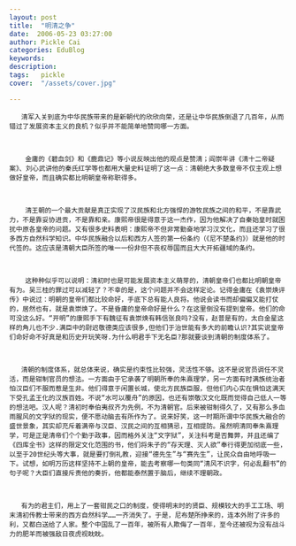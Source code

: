 ```yaml
---
layout: post  
title:  "明清之争"
date:  2006-05-23 03:27:00
author: Pickle Cai  
categories: EduBlog  
keywords: 
description:   
tags:	pickle   
cover:  "/assets/cover.jpg"  

---
```


       清军入关到底为中华民族带来的是新朝代的欣欣向荣，还是让中华民族倒退了几百年，从而错过了发展资本主义的良机？似乎并不能简单地赞同哪一方面。



        金庸的《碧血剑》和《鹿鼎记》等小说反映出他的观点是赞清；阎崇年讲《清十二帝疑案》、刘心武讲他的秦氏红学等也都用大量史料证明了这一点：清朝绝大多数皇帝不仅主观上想做好皇帝，而且确实都比明朝皇帝称职得多。



        清王朝的一个最大贡献是真正实现了汉民族和北方强悍的游牧民族之间的和平，不是靠武力，不是靠妥协进贡，不是靠和亲。康熙帝很是得意于这一杰作，因为他解决了自秦始皇时就困扰中原各皇帝的问题。又有很多史料表明：康熙帝不但非常勤奋地学习汉文化，而且还学习了很多西方自然科学知识。中华民族融合以后和西方人签的第一份条约（《尼不楚条约》）就是他的时代签的。这应该是清朝大臣所签的唯一一份非但不丧权辱国而且大大开拓疆域的条约。



        这种种似乎可以说明：清初时也是可能发展资本主义萌芽的，清朝皇帝们也都比明朝皇帝有为。吴三桂的罪过可以减轻了？不幸的是，这个问题并不会这样定论。记得金庸在《袁崇焕评传》中说过：明朝的皇帝们都比较命好，手底下总有能人良将。他说会读书而却偏偏又能打仗的，居然也有，就是袁崇焕了。不是昏庸的皇帝命好是什么？在这里倒没有提到皇帝。他们的命可没这么好。“开明”的康熙手下有魏征有袁崇焕有韩信张良吗?没有，赵普是有的，太白金星这样的角儿也不少.满臣中的尉迟敬德类应该很多,但他们于治世能有多大的前瞻认识?其实说皇帝们命好命不好真是和历史开玩笑呀.为什么明君手下无名臣?那就要谈到清朝的制度体系了。



       清朝的制度体系，就总体来说，确实是约束性比较强，灵活性不够。这不是说官员调任不灵活，而是钳制官员的想法。一方面由于它承袭了明朝所奉的朱熹理学，另一方面有时满族统治者怕汉臣们不服而惹是生非。他们得意于闲置长城，使北方民族臣服，但他们内心实在惧怕这满天下受孔孟王化的汉族百姓。不说“水可以覆舟”的原因，也还有崇敬汉文化既而觉得自己低人一等的想法吧。汉人呢？清初时奉伯夷叔齐为先例，不为清朝官。后来被钳制得久了，又有那么多血雨腥风的文字狱的现实，便不愿动脑去有所作为了。说来好笑，这一时期所谓中华民族大融合的盛世景象，其实却充斥着满帝与汉臣、汉民之间的互相猜忌，互相提防。虽然明清同奉朱熹理学，可是正是清帝们个个勤于政事，因而格外关注“文字狱”，关注科考是否舞弊，并且还编了《四库全书》这样的限定文化范围的书，他们将朱子的“存天理、灭人欲”奉行得更加彻底一些，以至于20世纪头等大事，就是要打倒礼教，迎接“德先生”与“赛先生”，让民众自由地呼吸一下。试想，如明万历这样坚持不上朝的皇帝，能去考察哪一句类同“清风不识字，何必乱翻书”的句子呢？大臣们直接斥责他的奏折，他都能泰然置于脑后，继续不理朝政。



       有为的君主们，用上了一套钳民之口的制度，使得明末时的贤臣、规模较大的手工工场、明末清初传教士带来的西方自然科学……一齐消失了。于是，尼布楚所挣来的，连本外附了许多的利，又都白送给了人家。整个中国乱了一百年，被所有人欺侮了一百年，至今还被视为没有战斗力的肥羊而被强敌日夜虎视眈眈。



		    

